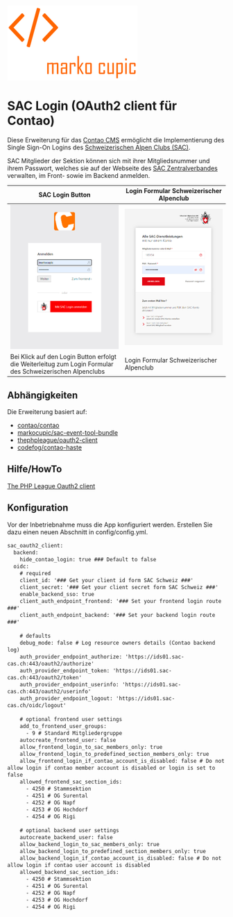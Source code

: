 ![Alt text](https://github.com/markocupic/markocupic/blob/main/logo.png "logo")

# SAC Login (OAuth2 client für Contao)

Diese Erweiterung für das [Contao CMS](https://contao.org) ermöglicht die Implementierung 
des Single Sign-On Logins des [Schweizerischen Alpen Clubs (SAC)](https://www.sac-cas.ch).

SAC Mitglieder der Sektion können sich mit ihrer Mitgliedsnummer und ihrem Passwort, welches sie auf der Webseite des [SAC Zentralverbandes](https://www.sac-cas.ch) verwalten, im Front- sowie im Backend anmelden.

| SAC Login Button | Login Formular Schweizerischer Alpenclub |
|-|-|
| ![SAC Login](docs/img/screenshot_backend_readme.png) | ![SAC Login](docs/img/screenshot_remote_login_form_readme.png) |
| Bei Klick auf den Login Button erfolgt die Weiterleitug zum Login Formular des Schweizerischen Alpenclubs | Login Formular Schweizerischer Alpenclub |

## Abhängigkeiten
Die Erweiterung basiert auf:
- [contao/contao](https://github.com/contao/contao)
- [markocupic/sac-event-tool-bundle](https://github.com/markocupic/sac-event-tool-bundle) 
- [thephpleague/oauth2-client](https://github.com/thephpleague/oauth2-client)
- [codefog/contao-haste](https://github.com/codefog/contao-haste)

## Hilfe/HowTo
[The PHP League Oauth2 client](https://oauth2-client.thephpleague.com/usage/)

## Konfiguration
Vor der Inbetriebnahme muss die App konfiguriert werden. Erstellen Sie dazu einen neuen Abschnitt in config/config.yml.

```
sac_oauth2_client:
  backend:
    hide_contao_login: true ### Default to false
  oidc:
    # required
    client_id: '### Get your client id form SAC Schweiz ###'
    client_secret: '### Get your client secret form SAC Schweiz ###'
    enable_backend_sso: true
    client_auth_endpoint_frontend: '### Set your frontend login route ###'
    client_auth_endpoint_backend: '### Set your backend login route ###'
    
    # defaults
    debug_mode: false # Log resource owners details (Contao backend log)
    auth_provider_endpoint_authorize: 'https://ids01.sac-cas.ch:443/oauth2/authorize'
    auth_provider_endpoint_token: 'https://ids01.sac-cas.ch:443/oauth2/token'
    auth_provider_endpoint_userinfo: 'https://ids01.sac-cas.ch:443/oauth2/userinfo'
    auth_provider_endpoint_logout: 'https://ids01.sac-cas.ch/oidc/logout'

    # optional frontend user settings
    add_to_frontend_user_groups:
      - 9 # Standard Mitgliedergruppe
    autocreate_frontend_user: false
    allow_frontend_login_to_sac_members_only: true
    allow_frontend_login_to_predefined_section_members_only: true
    allow_frontend_login_if_contao_account_is_disabled: false # Do not allow login if contao member account is disabled or login is set to false
    allowed_frontend_sac_section_ids:
      - 4250 # Stammsektion
      - 4251 # OG Surental
      - 4252 # OG Napf
      - 4253 # OG Hochdorf
      - 4254 # OG Rigi

    # optional backend user settings
    autocreate_backend_user: false
    allow_backend_login_to_sac_members_only: true
    allow_backend_login_to_predefined_section_members_only: true
    allow_backend_login_if_contao_account_is_disabled: false # Do not allow login if contao user account is disabled
    allowed_backend_sac_section_ids:
      - 4250 # Stammsektion
      - 4251 # OG Surental
      - 4252 # OG Napf
      - 4253 # OG Hochdorf
      - 4254 # OG Rigi

```

